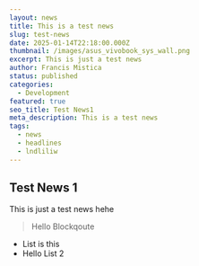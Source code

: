 ```yaml
---
layout: news
title: This is a test news
slug: test-news
date: 2025-01-14T22:18:00.000Z
thumbnail: /images/asus_vivobook_sys_wall.png
excerpt: This is just a test news
author: Francis Mistica
status: published
categories:
  - Development
featured: true
seo_title: Test News1
meta_description: This is a test news
tags:
  - news
  - headlines
  - lndliliw
---
```

## Test News 1

This is just a test news hehe

> Hello Blockqoute

* List is this
* Hello List 2
